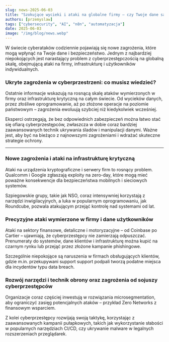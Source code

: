 ```yaml
---
slug: news-2025-06-03
title: "Szokujące wycieki i ataki na globalne firmy — czy Twoje dane są naprawdę bezpieczne?"
authors: [przemyslaw]
tags: ["cybersecurity", "AI", "n8n", "automatyzacja"]
date: 2025-06-03
image: "/img/blog/news.webp"
---
```


W świecie cyberataków codziennie pojawiają się nowe zagrożenia, które mogą wpłynąć na Twoje dane i bezpieczeństwo. Jednym z najbardziej niepokojących jest narastający problem z cyberprzestępczością na globalną skalę, obejmującą ataki na firmy, infrastrukturę i użytkowników indywidualnych.

### Ukryte zagrożenia w cyberprzestrzeni: co musisz wiedzieć?

Ostatnie informacje wskazują na rosnącą skalę ataków wymierzonych w firmy oraz infrastrukturę krytyczną na całym świecie. Od wycieków danych, przez złośliwe oprogramowanie, aż po złożone operacje na poziomie państwowym – zagrożenia ewoluują szybciej niż kiedykolwiek wcześniej.

Eksperci ostrzegają, że bez odpowiednich zabezpieczeń można łatwo stać się ofiarą cyberprzestępców, zwłaszcza w dobie coraz bardziej zaawansowanych technik ukrywania śladów i manipulacji danymi. Ważne jest, aby być na bieżąco z najnowszymi zagrożeniami i wdrażać skuteczne strategie ochrony.


---

### Nowe zagrożenia i ataki na infrastrukturę krytyczną

Ataki na urządzenia kryptograficzne i serwery firm to rosnący problem. Qualcomm i Google zgłaszają exploity na zero-day, które mogą mieć poważne konsekwencje dla bezpieczeństwa mobilnych i sieciowych systemów.

Szpiegowskie grupy, takie jak NSO, coraz intensywniej korzystają z narzędzi inwigilacyjnych, a luka w popularnym oprogramowaniu, jak Roundcube, pozwala atakującym przejąć kontrolę nad systemami od lat.


### Precyzyjne ataki wymierzone w firmy i dane użytkowników

Ataki na sektory finansowe, detaliczne i motoryzacyjne – od Coinbase po Cartier – ujawniają, że cyberprzestępcy nie zamierzają odpuszczać. Prenumeraty do systemów, dane klientów i infrastrukturę można kupić na czarnym rynku lub przejąć przez złożone kampanie phishingowe.

Szczególnie niepokojące są naruszenia w firmach obsługujących klientów, gdzie m.in. przekupywani support support podpali tworzą podatne miejsca dla incydentów typu data breach.


### Rozwój narzędzi i technik obrony oraz zagrożenia od sojuszy cyberprzestępców

Organizacje coraz częściej inwestują w rozwiązania microsegmentation, aby ograniczyć zasięg potencjalnych ataków – przykład Zero Networks z finansowym wsparciem.

Z kolei cyberprzestępcy rozwijają swoją taktykę, korzystając z zaawansowanych kampanii pułapkowych, takich jak wykorzystanie słabości w popularnych narzędziach CI/CD, czy ukrywanie malware w legalnych rozszerzeniach przeglądarek.


